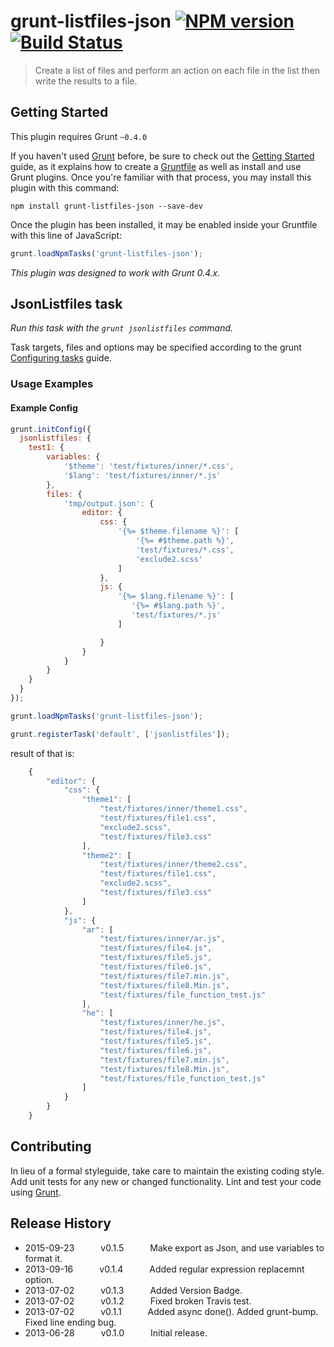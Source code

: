 # grunt-listfiles-json [![NPM version](https://badge.fury.io/js/grunt-listfiles.png)](http://badge.fury.io/js/grunt-listfiles) [![Build Status](https://travis-ci.org/psyrendust/grunt-listfiles.png?branch=master)](https://travis-ci.org/psyrendust/grunt-listfiles)

> Create a list of files and perform an action on each file in the list then write the results to a file.


## Getting Started
This plugin requires Grunt `~0.4.0`

If you haven't used [Grunt](http://gruntjs.com/) before, be sure to check out the [Getting Started](http://gruntjs.com/getting-started) guide, as it explains how to create a [Gruntfile](http://gruntjs.com/sample-gruntfile) as well as install and use Grunt plugins. Once you're familiar with that process, you may install this plugin with this command:

```shell
npm install grunt-listfiles-json --save-dev
```

Once the plugin has been installed, it may be enabled inside your Gruntfile with this line of JavaScript:

```js
grunt.loadNpmTasks('grunt-listfiles-json');
```

*This plugin was designed to work with Grunt 0.4.x.*


## JsonListfiles task
_Run this task with the `grunt jsonlistfiles` command._

Task targets, files and options may be specified according to the grunt [Configuring tasks](http://gruntjs.com/configuring-tasks) guide.

### Usage Examples

#### Example Config

```javascript
grunt.initConfig({
  jsonlistfiles: {
    test1: {
        variables: {
            '$theme': 'test/fixtures/inner/*.css',
            '$lang': 'test/fixtures/inner/*.js'
        },
        files: {
            'tmp/output.json': {
                editor: {
                    css: {
                        '{%= $theme.filename %}': [
                            '{%= #$theme.path %}',
                            'test/fixtures/*.css',
                            'exclude2.scss'
                        ]
                    },
                    js: {
                        '{%= $lang.filename %}': [
                           '{%= #$lang.path %}',
                           'test/fixtures/*.js'
                        ]

                    }
                }
            }
        }
    }
  }
});

grunt.loadNpmTasks('grunt-listfiles-json');

grunt.registerTask('default', ['jsonlistfiles']);
```

result of that is:

```javascript
    {
        "editor": {
            "css": {
                "theme1": [
                    "test/fixtures/inner/theme1.css",
                    "test/fixtures/file1.css",
                    "exclude2.scss",
                    "test/fixtures/file3.css"
                ],
                "theme2": [
                    "test/fixtures/inner/theme2.css",
                    "test/fixtures/file1.css",
                    "exclude2.scss",
                    "test/fixtures/file3.css"
                ]
            },
            "js": {
                "ar": [
                    "test/fixtures/inner/ar.js",
                    "test/fixtures/file4.js",
                    "test/fixtures/file5.js",
                    "test/fixtures/file6.js",
                    "test/fixtures/file7.min.js",
                    "test/fixtures/file8.Min.js",
                    "test/fixtures/file_function_test.js"
                ],
                "he": [
                    "test/fixtures/inner/he.js",
                    "test/fixtures/file4.js",
                    "test/fixtures/file5.js",
                    "test/fixtures/file6.js",
                    "test/fixtures/file7.min.js",
                    "test/fixtures/file8.Min.js",
                    "test/fixtures/file_function_test.js"
                ]
            }
        }
    }
```


## Contributing
In lieu of a formal styleguide, take care to maintain the existing coding style. Add unit tests for any new or changed functionality. Lint and test your code using [Grunt](http://gruntjs.com/).

## Release History
 * 2015-09-23   v0.1.5   Make export as Json, and use variables to format it.
 * 2013-09-16   v0.1.4   Added regular expression replacemnt option.
 * 2013-07-02   v0.1.3   Added Version Badge.
 * 2013-07-02   v0.1.2   Fixed broken Travis test.
 * 2013-07-02   v0.1.1   Added async done(). Added grunt-bump. Fixed line ending bug.
 * 2013-06-28   v0.1.0   Initial release.
